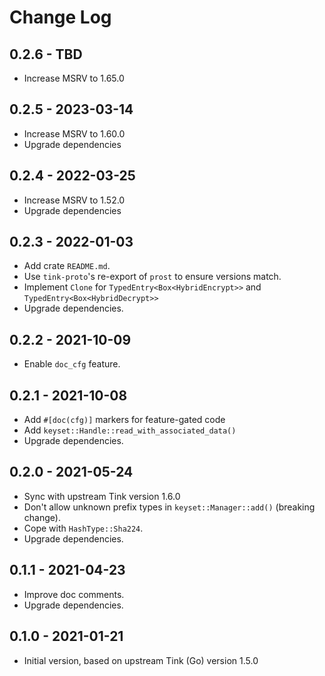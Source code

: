 # Change Log

## 0.2.6 - TBD

- Increase MSRV to 1.65.0

## 0.2.5 - 2023-03-14

- Increase MSRV to 1.60.0
- Upgrade dependencies

## 0.2.4 - 2022-03-25

- Increase MSRV to 1.52.0
- Upgrade dependencies

## 0.2.3 - 2022-01-03

- Add crate `README.md`.
- Use `tink-proto`'s re-export of `prost` to ensure versions match.
- Implement `Clone` for `TypedEntry<Box<HybridEncrypt>>` and `TypedEntry<Box<HybridDecrypt>>`
- Upgrade dependencies.

## 0.2.2 - 2021-10-09

- Enable `doc_cfg` feature.

## 0.2.1 - 2021-10-08

- Add `#[doc(cfg)]` markers for feature-gated code
- Add `keyset::Handle::read_with_associated_data()`
- Upgrade dependencies.

## 0.2.0 - 2021-05-24

- Sync with upstream Tink version 1.6.0
- Don't allow unknown prefix types in `keyset::Manager::add()` (breaking change).
- Cope with `HashType::Sha224`.
- Upgrade dependencies.

## 0.1.1 - 2021-04-23

- Improve doc comments.
- Upgrade dependencies.

## 0.1.0 - 2021-01-21

- Initial version, based on upstream Tink (Go) version 1.5.0
